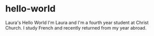 # hello-world
Laura's Hello World
I'm Laura and I'm a fourth year student at Christ Church. I study French and recently returned from my year abroad. 

